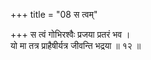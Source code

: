 +++
title = "08 स त्वम्"

+++
स त्वं गोभिरश्वैः प्रजया प्रतरं भव ।  
यो मा तत्र प्राहैषीर्यत्र जीवन्ति भद्रया ॥ १२ ॥